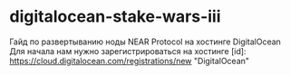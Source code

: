 # digitalocean-stake-wars-iii
Гайд по развертыванию ноды NEAR Protocol на хостинге DigitalOcean
Для начала нам нужно зарегистрироваться на хостинге [id]: https://cloud.digitalocean.com/registrations/new "DigitalOcean"
